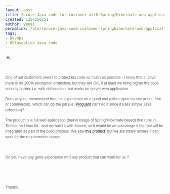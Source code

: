 ```yaml
---
layout: post
title: Secure Java code for customer with Spring/Hibernate web application
created: 1356256251
author: yanai
permalink: /alm/secure-java-code-customer-springhibernate-web-application
tags:
- DevOps
- Obfuscation Java code
---
```

<p>&nbsp;<span style="font-size: 9pt; line-height: 0.47cm;">Hi,</span></p>
<p style="margin-bottom: 0cm; border: none; padding: 0cm; line-height: 0.47cm;">&nbsp;</p>
<p style="margin-bottom: 0cm; border: none; padding: 0cm; line-height: 0.47cm;"><font color="#666666"><font face="Tahoma, Verdana, Arial, Helvetica, sans-serif"><font size="2" style="font-size: 9pt">One of our customers needs to protect his code as much as possible - I know that in Java there is no 100% encryption protection, but they are OK, if at least we bring higher the code security barrier, i.e. with obfuscation that works on server web application. </font></font></font></p>
<p style="margin-bottom: 0cm; border: none; padding: 0cm; line-height: 0.47cm;"><font color="#666666"><font face="Tahoma, Verdana, Arial, Helvetica, sans-serif"><font size="2" style="font-size: 9pt">Does anyone recommend from his experience on a good tool (either open source or not, free or commercial), which can do the job  (i.e. <a href="http://proguard.sourceforge.net/">Proguard</a> can't do it since it uses simple Java reflection)?</font></font></font></p>
<p style="margin-bottom: 0cm; border: none; padding: 0cm; line-height: 0.47cm;"><font color="#666666"><font face="Tahoma, Verdana, Arial, Helvetica, sans-serif"><font size="2" style="font-size: 9pt">The product is a full web application (heavy usage of Spring/Hibernate based) that runs in Tomcat on Linux 64 , and we build it with Maven, so it would be an advantage if the tool will be integrated as part of the build process. We saw <a href="http://www.componio.com/products/jinstaller/jinstaller_secure_edition/">this product</a>, but we are totally unsure it can work for the requirements above. </font></font></font></p>
<p style="margin-bottom: 0cm; border: none; padding: 0cm; line-height: 0.47cm;">&nbsp;</p>
<p style="margin-bottom: 0cm; border: none; padding: 0cm; line-height: 0.47cm;"><font color="#666666"><font face="Tahoma, Verdana, Arial, Helvetica, sans-serif"><font size="2" style="font-size: 9pt">Do you have any good experience with any product that can work for us ? </font></font></font></p>
<p style="margin-bottom: 0cm; border: none; padding: 0cm; line-height: 0.47cm;">&nbsp;</p>
<p style="margin-bottom: 0cm; border: none; padding: 0cm; line-height: 0.47cm;">&nbsp;</p>
<p style="margin-bottom: 0cm; border: none; padding: 0cm; line-height: 0.47cm;"><font color="#666666"><font face="Tahoma, Verdana, Arial, Helvetica, sans-serif"><font size="2" style="font-size: 9pt">Thanks,</font></font></font></p>
<p>&nbsp;</p>
